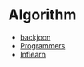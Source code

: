 # Algorithm

- [backjoon](backjoon)
- [Programmers](Programmers/Level1/Practice/README.md)
- [Inflearn](Inflearn/1)
